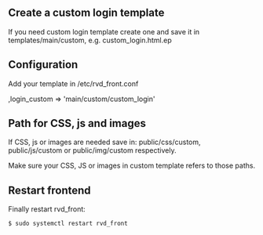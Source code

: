 Create a custom login template
------------------------------

If you need custom login template create one and save it in templates/main/custom, e.g. custom_login.html.ep


Configuration
-------------

Add your template in /etc/rvd_front.conf

  ,login_custom => 'main/custom/custom_login'


Path for CSS, js and images
---------------------------

If CSS, js or images are needed save in: public/css/custom, public/js/custom or public/img/custom respectively.

Make sure your CSS, JS or images in custom template refers to those paths.

Restart frontend
----------------

Finally restart rvd_front: 
    
    $ sudo systemctl restart rvd_front
